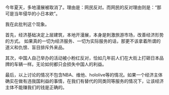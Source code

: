 今年夏天，多地漫展被取消了。理由是：网民反对。而网民的反对理由则是：“那可是当年侵华的小日本欸”。

我在此批判这个现象。

首先，经济基础决定上层建筑，本地开漫展，本身是刺激旅游市场，改善经济形势的方式。
如果真的一切为经济服务、一切为实际服务的话，那更不该拿着所谓的道义和仇恨、盲目排斥外来品。

其次，中国人自己举办的活动被小粉红反对，恰如几年前人们在大街上打砸日本品牌的车辆一样。无论如何都只会损失中国人的利益。

最后，以上讨论的情况不包含NBA、维他、hololive等的情况。如果一个经济主体确实在做有违我国利益的事情，在我们有替代的同类同等服务的情况下，让该经济主体不能赚我们的钱是正确的。